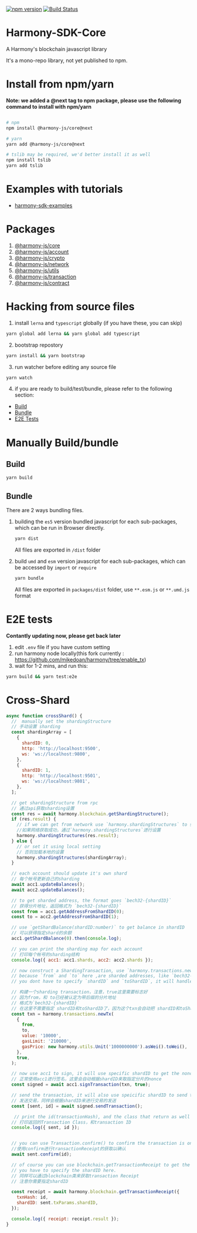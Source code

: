 [![npm version](https://img.shields.io/npm/v/@harmony-js/core.svg?style=flat-square)](https://www.npmjs.com/package/@harmony-js/core)
[![Build Status](https://travis-ci.com/FireStack-Lab/Harmony-sdk-core.svg?branch=master)](https://travis-ci.com/FireStack-Lab/Harmony-sdk-core)

# Harmony-SDK-Core

A Harmony's blockchain javascript library

It's a mono-repo library, not yet published to npm.


# Install from npm/yarn

**Note: we added a @next tag to npm package, please use the following command to install with npm/yarn**

```bash

# npm
npm install @harmony-js/core@next 

# yarn
yarn add @harmony-js/core@next

# tslib may be required, we'd better install it as well
npm install tslib
yarn add tslib

```
# Examples with tutorials

* [harmony-sdk-examples](https://github.com/FireStack-Lab/harmony-sdk-examples)

# Packages

1. [@harmony-js/core](https://github.com/FireStack-Lab/Harmony-sdk-core/tree/master/packages/harmony-core)
2. [@harmony-js/account](https://github.com/FireStack-Lab/Harmony-sdk-core/tree/master/packages/harmony-account)
3. [@harmony-js/crypto](https://github.com/FireStack-Lab/Harmony-sdk-core/tree/master/packages/harmony-crypto)
4. [@harmony-js/network](https://github.com/FireStack-Lab/Harmony-sdk-core/tree/master/packages/harmony-network)
5. [@harmony-js/utils](https://github.com/FireStack-Lab/Harmony-sdk-core/tree/master/packages/harmony-utils)
6. [@harmony-js/transaction](https://github.com/FireStack-Lab/Harmony-sdk-core/tree/master/packages/harmony-transaction)
7. [@harmony-js/contract](https://github.com/FireStack-Lab/Harmony-sdk-core/tree/master/packages/harmony-contract)

# Hacking from source files

1. install `lerna` and `typescript` globally (if you have these, you can skip)
```bash
yarn global add lerna && yarn global add typescript
```
2. bootstrap repostory
```bash
yarn install && yarn bootstrap
```
3. run watcher before editing any source file
```bash
yarn watch
```
4. if you are ready to build/test/bundle, please refer to the following section:
- [Build](#Build)
- [Bundle](#Bundle)
- [E2E Tests](#E2E-tests)


# Manually Build/bundle

## Build

```bash
yarn build

```

## Bundle

There are 2 ways bundling files.

1. building the `es5` version bundled javascript for each sub-packages, which can be run in Browser directly.

    ```bash
    yarn dist
    ```
    All files are exported in `/dist` folder

2. build `umd` and `esm` version javascript for each sub-packages, which can be accessed by `import` or `require`

    ```bash 
    yarn bundle
    ```
    All files are exported in `packages/dist` folder, use `**.esm.js` or `**.umd.js` format




# E2E tests

**Contantly updating now, please get back later**

1. edit `.env` file if you have custom setting
2. run harmony node locally(this fork currently : https://github.com/mikedoan/harmony/tree/enable_tx)
3. wait for 1-2 mins, and run this:

```bash
yarn build && yarn test:e2e
```


# Cross-Shard
```javascript
async function crossShard() {
  //  manually set the shardingStructure
  // 手动设置 sharding
  const shardingArray = [
    {
      shardID: 0,
      http: 'http://localhost:9500',
      ws: 'ws://localhost:9800',
    },
    {
      shardID: 1,
      http: 'http://localhost:9501',
      ws: 'ws://localhost:9801',
    },
  ];

  // get shardingStructure from rpc
  // 通过api获取sharding设置
  const res = await harmony.blockchain.getShardingStructure();
  if (res.result) {
    // if we can get from network use `harmony.shardingStructures` to set the structure to all sub module
    //如果网络获取成功，通过`harmony.shardingStructures`进行设置
    harmony.shardingStructures(res.result);
  } else {
    // or set it using local setting  
    // 否则加载本地的设置
    harmony.shardingStructures(shardingArray);
  }

  // each account should update it's own shard
  // 每个帐号更新自己的sharding
  await acc1.updateBalances();
  await acc2.updateBalances();

  // to get sharded address, the format goes `bech32-{shardID}`
  // 获得分片地址，返回格式为 `bech32-{shardID}`
  const from = acc1.getAddressFromShardID(0);
  const to = acc2.getAddressFromShardID(1);

  // use `getShardBalance(shardID:number)` to get balance in shardID 
  // 可以获得指定shard的余额
  acc1.getShardBalance(0).then(console.log);

  // you can print the sharding map for each account
  // 打印每个帐号的sharding结构
  console.log({ acc1: acc1.shards, acc2: acc2.shards });

  // now construct a ShardingTransaction, use `harmony.transactions.newTx(obj,true)`
  // because `from` and `to` here ,are sharded addresses, like `bech32-{shardID}`
  // you dont have to specify `shardID` and `toShardID`, it will handle it automatically.

  // 构建一个sharding transaction，注意，true这里需要标志好
  // 因为from，和 to已经被认定为带后缀的分片地址
  // 格式为`bech32-{shardID}`
  // 在这里不需要指定 shardID和toShardID了，因为这个txn会自动把 shardID和toShardID填进去
  const txn = harmony.transactions.newTx(
    {
      from,
      to,
      value: '10000',
      gasLimit: '210000',
      gasPrice: new harmony.utils.Unit('1000000000').asWei().toWei(),
    },
    true,
  );

  // now use acc1 to sign, it will use specific shardID to get the nonce of sharded address
  // 正常使用acc1进行签名，这里会自动根据shardID来取指定分片的nonce
  const signed = await acc1.signTransaction(txn, true);

  // send the transaction, it will also use speicific shardID to send the transaction
  // 发送交易，同样会根据shardID来进行交易的发送
  const [sent, id] = await signed.sendTransaction();

   // print the id(transactionHash), and the class that return as well
  // 打印返回的Transaction Class，和transaction ID
  console.log({ sent, id });


  // you can use Transaction.confirm() to confirm the transaction is on the blockchain or not
  //使用confirm进行transactionReceipt的获取以确认
  await sent.confirm(id);

  // of course you can use blockchain.getTransactionReceipt to get the receipt
  // you have to specify the shardID here.
  // 同样可以通过blockchain类来获取transaction Receipt
  // 注意你需要指定shardID

  const receipt = await harmony.blockchain.getTransactionReceipt({
    txnHash: id,
    shardID: sent.txParams.shardID,
  });

  console.log({ receipt: receipt.result });
}

```
